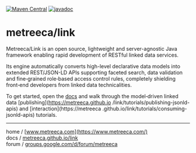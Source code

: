 
[![Maven Central](https://img.shields.io/maven-central/v/com.metreeca/metreeca-link.svg)](https://search.maven.org/artifact/com.metreeca/metreeca-link/)
[![javadoc](https://javadoc.io/badge2/com.metreeca/metreeca-link/javadoc.svg)](https://javadoc.io/doc/com.metreeca/metreeca-link)

# metreeca/link

Metreeca/Link is an open source, lightweight and server-agnostic Java framework
 enabling rapid development of RESTful linked data services.

Its engine automatically converts high-level declarative data models into extended REST/JSON-LD APIs supporting faceted search, data validation and fine‑grained role‑based access control rules, completely shielding front‑end developers from linked data technicalities.

To get started, open the [docs](https://metreeca.github.io/link/) and walk
 through the model‑driven linked data [publishing](https://metreeca.github.io
 /link/tutorials/publishing-jsonld-apis) and [interaction](https://metreeca
 .github.io/link/tutorials/consuming-jsonld-apis) tutorials.

---

home / [www.metreeca.com](https://www.metreeca.com/)  
docs / [metreeca.github.io/link](https://metreeca.github.io/link/)  
forum / [groups.google.com/d/forum/metreeca](https://groups.google.com/d/forum/metreeca)
    
